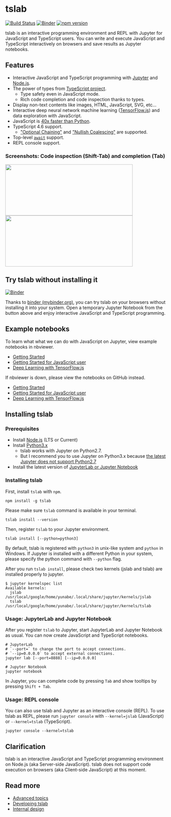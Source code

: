 # tslab

[![Build Status](https://travis-ci.org/yunabe/tslab.svg?branch=master)](https://travis-ci.org/yunabe/tslab)
[![Binder](https://mybinder.org/badge_logo.svg)](https://mybinder.org/v2/gh/yunabe/tslab-examples/master?filepath=notebooks%2Fgetting_started.ipynb)
[![npm version](https://badge.fury.io/js/tslab.svg)](https://www.npmjs.com/package/tslab)

tslab is an interactive programming environment and REPL with Jupyter for JavaScript and TypeScript users.
You can write and execute JavaScript and TypeScript interactively on browsers and save results as Jupyter notebooks.

## Features

- Interactive JavaScript and TypeScript programming with [Jupyter](https://jupyter.org/) and [Node.js](https://nodejs.org/).
- The power of types from [TypeScript project](https://www.typescriptlang.org/).
  - Type safety even in JavaScript mode.
  - Rich code completion and code inspection thanks to types.
- Display non-text contents like images, HTML, JavaScript, SVG, etc...
- Interactive deep neural network machine learning ([TensorFlow.js](https://www.tensorflow.org/js/guide/nodejs)) and data exploration with JavaScript.
- JavaScript is [40x faster than Python](https://www.google.com/search?hl=en&q=python3+node.js+performance).
- TypeScript 4.6 support.
  - ["Optional Chaining"](https://www.typescriptlang.org/docs/handbook/release-notes/typescript-3-7.html#optional-chaining) and ["Nullish Coalescing"](https://www.typescriptlang.org/docs/handbook/release-notes/typescript-3-7.html#nullish-coalescing) are supported.
- Top-level [`await`](https://developer.mozilla.org/en-US/docs/Web/JavaScript/Reference/Operators/await) support.
- REPL console support.

### Screenshots: Code inspection (Shift-Tab) and completion (Tab)

<div><img src="docs/images/inspect.jpg" width="400" height="160"></div>
<div><img src="docs/images/complete.jpg" width="400" height="160"></div>

## Try tslab without installing it

[![Binder](https://mybinder.org/badge_logo.svg)](https://mybinder.org/v2/gh/yunabe/tslab-examples/master?filepath=notebooks%2Fgetting_started.ipynb)

Thanks to [binder (mybinder.org)](https://mybinder.org/), you can try tslab on your browsers without installing it into your system.
Open a temporary Jupyter Notebook from the button above and enjoy interactive JavaScript and TypeScript programming.

## Example notebooks

To learn what what we can do with JavaScript on Jupyter, view example notebooks in nbviewer.

- [Getting Started](https://nbviewer.jupyter.org/github/yunabe/tslab-examples/blob/master/notebooks/getting_started.ipynb)
- [Getting Started for JavaScript user](https://nbviewer.jupyter.org/github/yunabe/tslab-examples/blob/master/notebooks/getting_started_javascript.ipynb)
- [Deep Learning with TensorFlow.js](https://nbviewer.jupyter.org/github/yunabe/tslab-examples/blob/master/notebooks/tensorflow.ipynb)

If nbviewer is down, please view the notebooks on GitHub instead.

- [Getting Started](https://github.com/yunabe/tslab-examples/blob/master/notebooks/getting_started.ipynb)
- [Getting Started for JavaScript user](https://github.com/yunabe/tslab-examples/blob/master/notebooks/getting_started_javascript.ipynb)
- [Deep Learning with TensorFlow.js](https://github.com/yunabe/tslab-examples/blob/master/notebooks/tensorflow.ipynb)

## Installing tslab

### Prerequisites

- Install [Node.js](https://nodejs.org/) (LTS or Current)
- Install [Python3.x](https://www.python.org/downloads/)
  - tslab works with Jupyter on Python2.7.
  - But I recommend you to use Jupyter on Python3.x because
    [the latest Jupyter does not support Python2.7](https://ipython.readthedocs.io/en/stable/whatsnew/version6.html)
- Install the latest version of [JupyterLab or Jupyter Notebook](https://jupyter.org/install)

### Installing tslab

First, install `tslab` with `npm`.

```shell
npm install -g tslab
```

Please make sure `tslab` command is available in your terminal.

```
tslab install --version
```

Then, register `tslab` to your Jupyter environment.

```shell
tslab install [--python=python3]
```

By default, tslab is registered with `python3` in unix-like system and `python` in Windows.
If Jupyter is installed with a different Python in your system, please specify the python command with `--python` flag.

After you run `tslab install`, please check two kernels (jslab and tslab) are installed properly to jupyter.

```shell
$ jupyter kernelspec list
Available kernels:
  jslab      /usr/local/google/home/yunabe/.local/share/jupyter/kernels/jslab
  tslab      /usr/local/google/home/yunabe/.local/share/jupyter/kernels/tslab
```

### Usage: JupyterLab and Jupyter Notebook

After you register `tslab` to Jupyter, start JupyterLab and Jupyter Notebook as usual. You can now create JavaScript and TypeScript notebooks.

```shell
# JupyterLab
# `--port=` to change the port to accept connections.
# `--ip=0.0.0.0` to accept external connections.
jupyter lab [--port=8888] [--ip=0.0.0.0]

# Jupyter Notebook
jupyter notebook
```

In Jupyter, you can complete code by pressing `Tab` and show tooltips by pressing `Shift + Tab`.

### Usage: REPL console

You can also use tslab and Jupyter as an interactive console (REPL).
To use tslab as REPL, please run `jupyter console` with `--kernel=jslab` (JavaScript) or `--kernel=tslab` (TypeScript).

```shell
jupyter console --kernel=tslab
```

## Clarification

tslab is an interactive JavaScript and TypeScript programming environment on Node.js (aka Server-side JavaScript).
tslab does not support code execution on browsers (aka Client-side JavaScript) at this moment.

## Read more

- [Advanced topics](docs/advanced.md)
- [Developing tslab](docs/developing.md)
- [Internal design](docs/internal.md)
